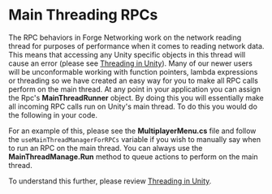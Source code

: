 # Main Threading RPCs

The RPC behaviors in Forge Networking work on the network reading thread for purposes of performance when it comes to reading network data. This means that accessing any Unity specific objects in this thread will cause an error (please see [Threading in Unity](/UnityIntegration/threading-in-unity.md)). Many of our newer users will be unconformable working with function pointers, lambda expressions or threading so we have created an easy way for you to make all RPC calls perform on the main thread. At any point in your application you can assign the Rpc's **MainThreadRunner** object. By doing this you will essentially make all incoming RPC calls run on Unity's main thread. To do this you would do the following in your code.

For an example of this, please see the **MultiplayerMenu.cs** file and follow the `useMainThreadManagerForRPCs` variable if you wish to manually say when to run an RPC on the main thread. You can always use the **MainThreadManage.Run** method to queue actions to perform on the main thread.

To understand this further, please review [Threading in Unity](/UnityIntegration/threading-in-unity.md).
